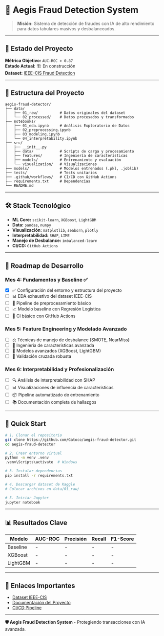 # 🎯 Aegis Fraud Detection System

> **Misión:** Sistema de detección de fraudes con IA de alto rendimiento para datos tabulares masivos y desbalanceados.

---

## 🚀 Estado del Proyecto

**Métrica Objetivo:** `AUC-ROC > 0.87`  
**Estado Actual:** 🏗️ En construcción  
**Dataset:** [IEEE-CIS Fraud Detection](https://www.kaggle.com/c/ieee-fraud-detection)

---

## 📁 Estructura del Proyecto

```
aegis-fraud-detector/
├── data/
│   ├── 01_raw/          # Datos originales del dataset
│   └── 02_processed/    # Datos procesados y transformados
├── notebooks/
│   ├── 01_eda.ipynb     # Análisis Exploratorio de Datos
│   ├── 02_preprocessing.ipynb
│   ├── 03_modeling.ipynb
│   └── 04_interpretability.ipynb
├── src/
│   ├── __init__.py
│   ├── data/            # Scripts de carga y procesamiento
│   ├── features/        # Ingeniería de características
│   ├── models/          # Entrenamiento y evaluación
│   └── visualization/   # Visualizaciones
├── models/              # Modelos entrenados (.pkl, .joblib)
├── tests/               # Tests unitarios
├── .github/workflows/   # CI/CD con GitHub Actions
├── requirements.txt     # Dependencias
└── README.md
```

---

## 🛠️ Stack Tecnológico

- **ML Core:** `scikit-learn`, `XGBoost`, `LightGBM`
- **Data:** `pandas`, `numpy`
- **Visualización:** `matplotlib`, `seaborn`, `plotly`
- **Interpretabilidad:** `SHAP`, `LIME`
- **Manejo de Desbalance:** `imbalanced-learn`
- **CI/CD:** `GitHub Actions`

---

## 🎯 Roadmap de Desarrollo

### Mes 4: Fundamentos y Baseline ✅
- [x] ✅ Configuración del entorno y estructura del proyecto
- [ ] 📊 EDA exhaustivo del dataset IEEE-CIS
- [ ] 🔧 Pipeline de preprocesamiento básico
- [ ] 📈 Modelo baseline con Regresión Logística
- [ ] 🤖 CI básico con GitHub Actions

### Mes 5: Feature Engineering y Modelado Avanzado
- [ ] ⚖️ Técnicas de manejo de desbalance (SMOTE, NearMiss)
- [ ] 🧬 Ingeniería de características avanzada
- [ ] 🚀 Modelos avanzados (XGBoost, LightGBM)
- [ ] 🔄 Validación cruzada robusta

### Mes 6: Interpretabilidad y Profesionalización
- [ ] 🔍 Análisis de interpretabilidad con SHAP
- [ ] 📊 Visualizaciones de influencia de características
- [ ] 📦 Pipeline automatizado de entrenamiento
- [ ] 📚 Documentación completa de hallazgos

---

## 🚀 Quick Start

```bash
# 1. Clonar el repositorio
git clone https://github.com/Gatoco/aegis-fraud-detector.git
cd aegis-fraud-detector

# 2. Crear entorno virtual
python -m venv .venv
.venv\Scripts\activate  # Windows

# 3. Instalar dependencias
pip install -r requirements.txt

# 4. Descargar dataset de Kaggle
# Colocar archivos en data/01_raw/

# 5. Iniciar Jupyter
jupyter notebook
```

---

## 📊 Resultados Clave

| Modelo | AUC-ROC | Precisión | Recall | F1-Score |
|--------|---------|-----------|--------|----------|
| Baseline | - | - | - | - |
| XGBoost | - | - | - | - |
| LightGBM | - | - | - | - |

---

## 🔗 Enlaces Importantes

- [Dataset IEEE-CIS](https://www.kaggle.com/c/ieee-fraud-detection)
- [Documentación del Proyecto](docs/)
- [CI/CD Pipeline](.github/workflows/)

---

**🛡️ Aegis Fraud Detection System** - Protegiendo transacciones con IA avanzada.
